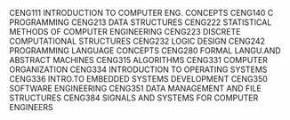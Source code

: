 CENG111 	INTRODUCTION TO COMPUTER ENG. CONCEPTS
CENG140 	C PROGRAMMING
CENG213   DATA STRUCTURES
CENG222	  STATISTICAL METHODS OF COMPUTER ENGINEERING
CENG223   DISCRETE COMPUTATIONAL STRUCTURES
CENG232   LOGIC DESIGN
CENG242  	PROGRAMMING LANGUAGE CONCEPTS
CENG280  	FORMAL LANGU.AND ABSTRACT MACHINES
CENG315   ALGORITHMS
CENG331 	COMPUTER ORGANIZATION
CENG334 	INTRODUCTION TO OPERATING SYSTEMS
CENG336   INTRO.TO EMBEDDED SYSTEMS DEVELOPMENT
CENG350   SOFTWARE ENGINEERING
CENG351   DATA MANAGEMENT AND FILE STRUCTURES
CENG384   SIGNALS AND SYSTEMS FOR COMPUTER ENGINEERS
